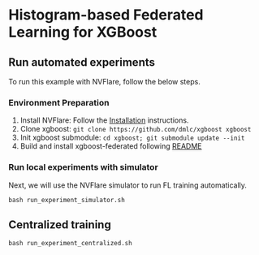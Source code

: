# Histogram-based Federated Learning for XGBoost   

## Run automated experiments
To run this example with NVFlare, follow the below steps.

### Environment Preparation

1. Install NVFlare: Follow the [Installation](https://nvflare.readthedocs.io/en/main/quickstart.html) instructions.
2. Clone xgboost: `git clone https://github.com/dmlc/xgboost xgboost`
3. Init xgboost submodule: `cd xgboost; git submodule update --init`
4. Build and install xgboost-federated following [README](https://github.com/dmlc/xgboost/blob/master/plugin/federated/README.md)

### Run local experiments with simulator
Next, we will use the NVFlare simulator to run FL training automatically.
```
bash run_experiment_simulator.sh
```

## Centralized training
```
bash run_experiment_centralized.sh
```
